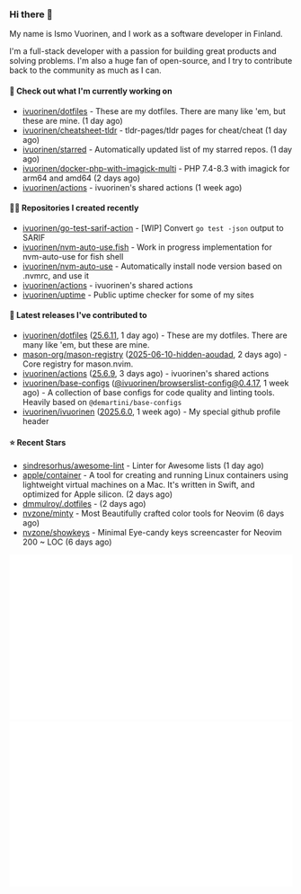 
### Hi there 👋

My name is Ismo Vuorinen, and I work as a software developer in Finland.

I'm a full-stack developer with a passion for building great products and solving problems.
I'm also a huge fan of open-source, and I try to contribute back to the community as much as I can.

#### 👷 Check out what I'm currently working on

- [ivuorinen/dotfiles](https://github.com/ivuorinen/dotfiles) - These are my dotfiles. There are many like &#39;em, but these are mine. (1 day ago)
- [ivuorinen/cheatsheet-tldr](https://github.com/ivuorinen/cheatsheet-tldr) - tldr-pages/tldr pages for cheat/cheat (1 day ago)
- [ivuorinen/starred](https://github.com/ivuorinen/starred) - Automatically updated list of my starred repos. (1 day ago)
- [ivuorinen/docker-php-with-imagick-multi](https://github.com/ivuorinen/docker-php-with-imagick-multi) - PHP 7.4-8.3 with imagick for arm64 and amd64 (2 days ago)
- [ivuorinen/actions](https://github.com/ivuorinen/actions) - ivuorinen&#39;s shared actions (1 week ago)

#### 👨‍💻 Repositories I created recently

- [ivuorinen/go-test-sarif-action](https://github.com/ivuorinen/go-test-sarif-action) - [WIP] Convert `go test -json` output to SARIF
- [ivuorinen/nvm-auto-use.fish](https://github.com/ivuorinen/nvm-auto-use.fish) - Work in progress implementation for nvm-auto-use for fish shell
- [ivuorinen/nvm-auto-use](https://github.com/ivuorinen/nvm-auto-use) - Automatically install node version based on .nvmrc, and use it
- [ivuorinen/actions](https://github.com/ivuorinen/actions) - ivuorinen&#39;s shared actions
- [ivuorinen/uptime](https://github.com/ivuorinen/uptime) - Public uptime checker for some of my sites

#### 🚀 Latest releases I've contributed to

- [ivuorinen/dotfiles](https://github.com/ivuorinen/dotfiles) ([25.6.11](https://github.com/ivuorinen/dotfiles/releases/tag/25.6.11), 1 day ago) - These are my dotfiles. There are many like &#39;em, but these are mine.
- [mason-org/mason-registry](https://github.com/mason-org/mason-registry) ([2025-06-10-hidden-aoudad](https://github.com/mason-org/mason-registry/releases/tag/2025-06-10-hidden-aoudad), 2 days ago) - Core registry for mason.nvim.
- [ivuorinen/actions](https://github.com/ivuorinen/actions) ([25.6.9](https://github.com/ivuorinen/actions/releases/tag/25.6.9), 3 days ago) - ivuorinen&#39;s shared actions
- [ivuorinen/base-configs](https://github.com/ivuorinen/base-configs) ([@ivuorinen/browserslist-config@0.4.17](https://github.com/ivuorinen/base-configs/releases/tag/%40ivuorinen/browserslist-config%400.4.17), 1 week ago) - A collection of base configs for code quality and linting tools. Heavily based on `@demartini/base-configs`
- [ivuorinen/ivuorinen](https://github.com/ivuorinen/ivuorinen) ([2025.6.0](https://github.com/ivuorinen/ivuorinen/releases/tag/2025.6.0), 1 week ago) - My special github profile header

#### ⭐ Recent Stars

- [sindresorhus/awesome-lint](https://github.com/sindresorhus/awesome-lint) - Linter for Awesome lists (1 day ago)
- [apple/container](https://github.com/apple/container) - A tool for creating and running Linux containers using lightweight virtual machines on a Mac. It&#39;s written in Swift, and optimized for Apple silicon.  (2 days ago)
- [dmmulroy/.dotfiles](https://github.com/dmmulroy/.dotfiles) -  (2 days ago)
- [nvzone/minty](https://github.com/nvzone/minty) - Most Beautifully crafted color tools for Neovim  (6 days ago)
- [nvzone/showkeys](https://github.com/nvzone/showkeys) - Minimal Eye-candy keys screencaster for Neovim  200 ~ LOC (6 days ago)



<picture>
  <source srcset="https://raw.githubusercontent.com/ivuorinen/github-stats/master/generated/overview.svg#gh-dark-mode-only" media="(prefers-color-scheme: dark)" />
  <img src="https://raw.githubusercontent.com/ivuorinen/github-stats/master/generated/overview.svg#gh-light-mode-only" alt="Overview of my activity" />
</picture>
<picture>
  <source srcset="https://raw.githubusercontent.com/ivuorinen/github-stats/master/generated/languages.svg#gh-dark-mode-only" media="(prefers-color-scheme: dark)" />
  <img src="https://raw.githubusercontent.com/ivuorinen/github-stats/master/generated/languages.svg#gh-light-mode-only" alt="Languages I have been using" />
</picture>


